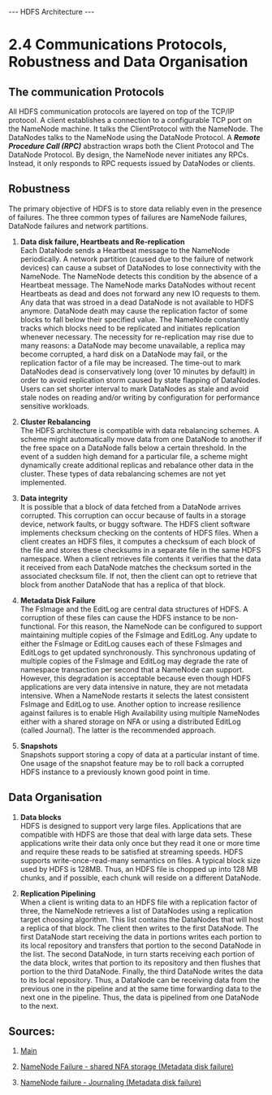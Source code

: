 --- HDFS Architecture ---
# 2.4 Communications Protocols, Robustness and Data Organisation 

## The communication Protocols
All HDFS communication protocols are layered on top of the TCP/IP protocol. A client establishes a connection to a configurable TCP port on the NameNode machine. It talks the ClientProtocol with the NameNode. The DataNodes talks to the NameNode using the DataNode Protocol. A ***Remote Procedure Call (RPC)*** abstraction wraps both the Client Protocol and The DataNode Protocol. By design, the NameNode never initiates any RPCs. Instead, it only responds to RPC requests issued by DataNodes or clients.

## Robustness
The primary objective of HDFS is to store data reliably even in the presence of failures. The three common types of failures are NameNode failures, DataNode failures and network partitions.

1. **Data disk failure, Heartbeats and Re-replication** <br>
Each DataNode sends a Heartbeat message to the NameNode periodically. A network partition (caused due to the failure of network devices) can cause a subset of DataNodes to lose connectivity with the NameNode. The NameNode detects this condition by the absence of a Heartbeat message. The NameNode marks DataNodes without recent Heartbeats as dead and does not forward any new IO requests to them. Any data that was stroed in a dead DataNode is not available to HDFS anymore. DataNode death may cause the replication factor of some blocks to fall below their specified value. The NameNode constantly tracks which blocks need to be replicated and initiates replication whenever necessary. The necessity for re-replication may rise due to many reasons: a DataNode may become unavailable, a replica may become corrupted, a hard disk on a DataNode may fail, or the replication factor of a file may be increased.
The time-out to mark DataNodes dead is conservatively long (over 10 minutes by default) in order to avoid replication storm caused by state flapping of DataNodes. Users can set shorter interval to mark DataNodes as stale and avoid stale nodes on reading and/or writing by configuration for performance sensitive workloads.

2. **Cluster Rebalancing** <br>
The HDFS architecture is compatible with data rebalancing schemes. A scheme might automatically move data from one DataNode to another if the free space on a DataNode falls below a certain threshold. In the event of a sudden high demand for a particular file, a scheme might dynamically create additional replicas and rebalance other data in the cluster. These types of data rebalancing schemes are not yet implemented.

3. **Data integrity** <br>
It is possible that a block of data fetched from a DataNode arrives corrupted. This corruption can occur because of faults in a storage device, network faults, or buggy software. The HDFS client software implements checksum checking on the contents of HDFS files. When a client creates an HDFS files, it computes a checksum of each block of the file and stores these checksums in a separate file in the same HDFS namespace. When a client retrieves file contents it verifies that the data it received from each DataNode matches the checksum sorted in the associated checksum file. If not, then the client can opt to retrieve that block from another DataNode that has a replica of that block.

4. **Metadata Disk Failure** <br>
The FsImage and the EditLog are central data structures of HDFS. A corruption of these files can cause the HDFS instance to be non-functional. For this reason, the NameNode can be configured to support maintaining multiple copies of the FsImage and EditLog. Any update to either the FsImage or EditLog causes each of these FsImages and EditLogs to get updated synchronously. This synchronous updating of multiple copies of the FsImage and EditLog may degrade the rate of namespace transaction per second that a NameNode can support. However, this degradation is acceptable because even though HDFS applications are very data intensive in nature, they are not metadata intensive. When a NameNode restarts it selects the latest consistent FsImage and EditLog to use.
Another option to increase resilience against failures is to enable High Availability using multiple NameNodes either with a shared storage on NFA or using a distributed EditLog (called Journal). The latter is the recommended approach.

5. **Snapshots** <br>
Snapshots support storing a copy of data at a particular instant of time. One usage of the snapshot feature may be to roll back a corrupted HDFS instance to a previously known good point in time.

## Data Organisation

1. **Data blocks** <br>
HDFS is designed to support very large files. Applications that are compatible with HDFS are those that deal with large data sets. These applications write their data only once but they read it one or more time and require these reads to be satisfied at streaming speeds. HDFS supports write-once-read-many semantics on files. A typical block size used by HDFS is 128MB. Thus, an HDFS file is chopped up into 128 MB chunks, and if possible, each chunk will reside on a different DataNode.

2. **Replication Pipelining** <br>
When a client is writing data to an HDFS file with a replication factor of three, the NameNode retrieves a list of DataNodes using a replication target choosing algorithm. This list contains the DataNodes that will host a replica of that block. The client then writes to the first DataNode. The first DataNode start receiving the data in portions writes each portion to its local repository and transfers that portion to the second DataNode in the list. The second DataNode, in turn starts receiving each portion of the data block, writes that portion to its repository and then flushes that portion to the third DataNode. Finally, the third DataNode writes the data to its local repository. Thus, a DataNode can be receiving data from the previous one in the pipeline and at the same time forwarding data to the next one in the pipeline. Thus, the data is pipelined from one DataNode to the next.

## Sources:

1. [Main](https://hadoop.apache.org/docs/r3.2.1/hadoop-project-dist/hadoop-hdfs/HdfsDesign.html)

1. [NameNode Failure - shared NFA storage (Metadata disk failure)](https://hadoop.apache.org/docs/r3.2.1/hadoop-project-dist/hadoop-hdfs/HDFSHighAvailabilityWithNFS.html)

1. [NameNode failure - Journaling (Metadata disk failure)](https://hadoop.apache.org/docs/r3.2.1/hadoop-project-dist/hadoop-hdfs/HDFSHighAvailabilityWithQJM.html)


